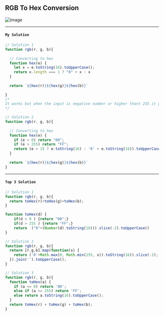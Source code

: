 ## RGB To Hex Conversion

![image](https://user-images.githubusercontent.com/99033220/173733480-38ed2ea5-0afb-4157-ac0c-65198a56cbb1.png)

---
#### `My Solution`
```JavaScript
// Solution 1
function rgb(r, g, b){
  
  // Converting to hex
  function hex(e) {
    let x = e.toString(16).toUpperCase();
    return x.length === 1 ? "0" + x : x    
  }
  
  return `${hex(r)}${hex(g)}${hex(b)}`
  
}
/*
It works but when the input is negative number or higher thant 255 it gives an error
*/

// Solution 2
function rgb(r, g, b){
  
  // Converting to hex
  function hex(e) {
    if (e < 0) return "00";
    if (e > 255) return "FF"; 
    return (e > 15 ? e.toString(16) : '0' + e.toString(16)).toUpperCase();
  }
  
  return `${hex(r)}${hex(g)}${hex(b)}`
}
```
---
#### `Top 3 Solution`
```JavaScript
// Solution 1
function rgb(r, g, b){
  return toHex(r)+toHex(g)+toHex(b);
}

function toHex(d) {
    if(d < 0 ) {return "00";}
    if(d > 255 ) {return "FF";}
    return  ("0"+(Number(d).toString(16))).slice(-2).toUpperCase()
}

// Solution 2
function rgb(r, g, b){
  return [r,g,b].map(function(x) {
    return ('0'+Math.max(0, Math.min(255, x)).toString(16)).slice(-2);
  }).join('').toUpperCase();
}

// Solution 3
function rgb(r, g, b){
  function toHex(a) { 
    if (a <= 0) return '00';
    else if (a >= 255) return 'FF';
    else return a.toString(16).toUpperCase();
  }
  return toHex(r) + toHex(g) + toHex(b);
}
```

